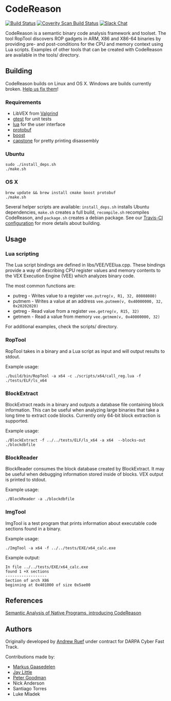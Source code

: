 # CodeReason
[![Build Status](https://travis-ci.org/trailofbits/codereason.svg)](https://travis-ci.org/trailofbits/codereason)
[![Coverity Scan Build Status](https://scan.coverity.com/projects/5509/badge.svg)](https://scan.coverity.com/projects/5509)
[![Slack Chat](http://pwning.herokuapp.com/badge.svg)](https://pwning.herokuapp.com/)

CodeReason is a semantic binary code analysis framework and toolset. The tool RopTool discovers ROP gadgets in ARM, X86 and X86-64 binaries by providing pre- and post-conditions for the CPU and memory context using Lua scripts. Examples of other tools that can be created with CodeReason are available in the tools/ directory.

## Building
CodeReason builds on Linux and OS X. Windows are builds currently broken. [Help us fix them](https://github.com/trailofbits/codereason/issues/32)!

### Requirements
* LibVEX from [Valgrind](http://valgrind.org/)
* [gtest](https://code.google.com/p/googletest/) for unit tests
* [lua](http://www.lua.org/home.html) for the user interface
* [protobuf](https://developers.google.com/protocol-buffers/)
* [boost](http://www.boost.org/)
* [capstone](http://www.capstone-engine.org/) for pretty printing disassembly

### Ubuntu
```
sudo ./install_deps.sh
./make.sh
```

### OS X
```
brew update && brew install cmake boost protobuf
./make.sh
```

Several helper scripts are available: `install_deps.sh` installs Ubuntu dependencies, `make.sh` creates a full build, `recompile.sh` recompiles CodeReason, and `package.sh` creates a debian package. See our [Travis-CI configuration](https://github.com/trailofbits/codereason/blob/master/.travis.yml) for more details about building.

## Usage

### Lua scripting
The Lua script bindings are defined in libs/VEE/VEElua.cpp. These bindings provide a way of describing CPU register values and memory contents to the VEX Execution Engine (VEE) which analyzes binary code.

The most common functions are:
* putreg - Writes value to a register `vee.putreg(v, R1, 32, 80808080)`
* putmem - Writes a value at an address `vee.putmem(v, 0x40000000, 32, 0x20202020)`
* getreg - Read value from a register `vee.getreg(v, R15, 32)`
* getmem - Read a value from memory `vee.getmem(v, 0x40000000, 32)`

For additional examples, check the scripts/ directory.

### RopTool
RopTool takes in a binary and a Lua script as input and will output results to stdout.

Example usage:
```
./build/bin/RopTool -a x64 -c ./scripts/x64/call_reg.lua -f ./tests/ELF/ls_x64
```

### BlockExtract
BlockExtract reads in a binary and outputs a database file containing block information. This can be useful when analyzing large binaries that take a long time to extract code blocks. Currently only 64-bit block extraction is supported.

Example usage:
```
./BlockExtract -f ../../tests/ELF/ls_x64 -a x64  --blocks-out ./blockdbfile
```

### BlockReader
BlockReader consumes the block database created by BlockExtract. It may be useful when debugging information stored inside of blocks. VEX output is printed to stdout.

Example usage:
```
./BlockReader -a ./blockdbfile
```

### ImgTool
ImgTool is a test program that prints information about executable code sections found in a binary.

Example usage:
```
./ImgTool -a x64 -f ../../tests/EXE/x64_calc.exe
```
Example output:
```
In file ../../tests/EXE/x64_calc.exe
found 1 +X sections
------------------
Section of arch X86
beginning at 0x401000 of size 0x5ae00
```

## References
[Semantic Analysis of Native Programs, introducing CodeReason](http://blog.trailofbits.com/2014/02/23/semantic-analysis-of-native-programs-introducing-codereason/)

## Authors
Originally developed by [Andrew Ruef](https://github.com/awruef) under contract for DARPA Cyber Fast Track.

Contributions made by:
* [Markus Gaasedelen](https://github.com/gaasedelen)
* [Jay Little](https://github.com/computerality)
* [Peter Goodman](https://github.com/pgoodman)
* Nick Anderson
* Santiago Torres
* Luke Mladek
